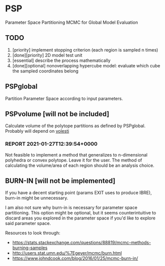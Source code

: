 # PSP

Parameter Space Partitioning MCMC for Global Model Evaluation

## TODO

1. [priority] implement stopping criterion (each region is sampled n times)
2. [done][priority] 2D model test unit
3. [essential] describe the process mathematically
4. [done][optional] nonoverlapping hypercube model: evaluate which cube the sampled coordinates belong

## PSPglobal

Partition Parameter Space according to input parameters.

## PSPvolume [will not be included]

Calculate volume of the polytope partitions as defined by PSPglobal.
Probably will depend on [volesti](https://cran.r-project.org/web/packages/volesti/index.html)

### REPORT 2021-01-27T12:39:54+0000

Not feasible to implement a method that generalizes to n-dimensional polyhedra
or convex polytope. Leave it for the user. The method of calculating the
volume/area of each region should be an analysis choice.

## BURN-IN [will not be implemented]

If you have a decent starting point (params EXIT uses to produce IBRE),
burn-in might be unnecessary.

I am also not sure why burn-in is necessary for parameter space partitioning.
This option might be optional, but it seems counterintuitive to discard areas
you explored in the parameter space if you'd like to explore said parameter
space.

Resources to look through:
* https://stats.stackexchange.com/questions/88819/mcmc-methods-burning-samples
* http://users.stat.umn.edu/%7Egeyer/mcmc/burn.html
* https://www.johndcook.com/blog/2016/01/25/mcmc-burn-in/
